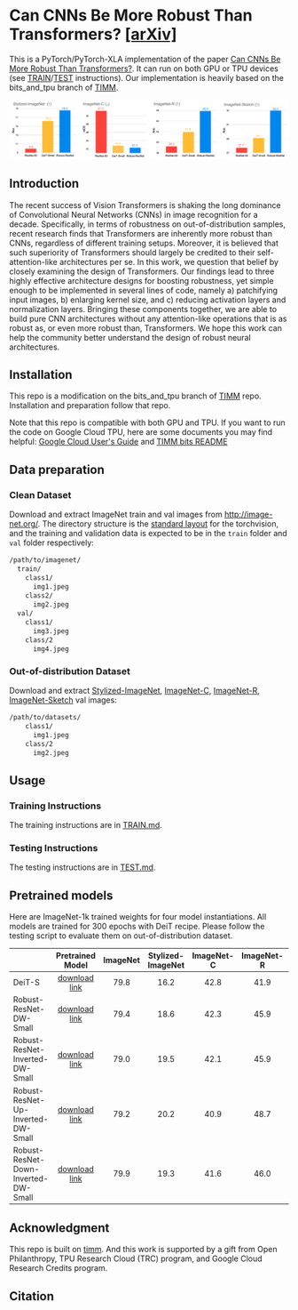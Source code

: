 # Can CNNs Be More Robust Than Transformers?   [[arXiv]]()
This is a PyTorch/PyTorch-XLA implementation of the paper  [Can CNNs Be More Robust Than Transformers?]().
It can run on both GPU or TPU devices (see [TRAIN](https://github.com/UCSC-VLAA/RobustCNN/blob/main/TRAIN.md)/[TEST](https://github.com/UCSC-VLAA/RobustCNN/blob/main/TEST.md) instructions).
Our implementation is heavily based on the bits_and_tpu branch of [TIMM](https://github.com/rwightman/pytorch-image-models/tree/bits_and_tpu).

<div align="center">
  <img src="teaser.png"/>
</div>


## Introduction
The recent success of Vision Transformers is shaking the long dominance of Convolutional Neural Networks (CNNs) in 
image recognition for a decade. Specifically, in terms of robustness on out-of-distribution samples, 
recent research finds that Transformers are inherently more robust than CNNs, regardless of different training setups. 
Moreover, it is believed that such superiority of Transformers should largely be credited to 
their self-attention-like architectures per se. 
In this work, we question that belief by closely examining the design of Transformers. 
Our findings lead to three highly effective architecture designs for boosting robustness, 
yet simple enough to be implemented in several lines of code, 
namely a) patchifying input images, b) enlarging kernel size, and c) reducing activation layers and normalization layers. 
Bringing these components together, we are able to build pure CNN architectures without any attention-like operations 
that is as robust as, or even more robust than, Transformers. 
We hope this work can help the community better understand the design of robust neural architectures.


## Installation

This repo is a modification on the bits_and_tpu branch of [TIMM](https://github.com/rwightman/pytorch-image-models/tree/bits_and_tpu) repo. 
Installation and preparation follow that repo.

Note that this repo is compatible with both GPU and TPU. If you want to run the code on Google Cloud TPU, here are some documents you may find helpful:
[Google Cloud User's Guide](https://cloud.google.com/tpu/docs/pytorch-xla-ug-tpu-vm) and [TIMM bits README](https://github.com/rwightman/pytorch-image-models/blob/bits_and_tpu/timm/bits/README.md)

## Data preparation

### Clean Dataset

Download and extract ImageNet train and val images from http://image-net.org/.
The directory structure is the [standard layout](https://pytorch.org/docs/stable/torchvision/datasets.html#imagefolder) for the torchvision, and the training and validation data is expected to be in the `train` folder and `val` folder respectively:

```
/path/to/imagenet/
  train/
    class1/
      img1.jpeg
    class2/
      img2.jpeg
  val/
    class1/
      img3.jpeg
    class/2
      img4.jpeg
```

### Out-of-distribution Dataset

Download and extract [Stylized-ImageNet](https://github.com/rgeirhos/Stylized-ImageNet), [ImageNet-C](https://github.com/hendrycks/robustness), 
[ImageNet-R](https://github.com/hendrycks/imagenet-r), [ImageNet-Sketch](https://github.com/HaohanWang/ImageNet-Sketch) val images:

```
/path/to/datasets/
    class1/
      img1.jpeg
    class/2
      img2.jpeg
```

## Usage

### Training Instructions
The training instructions are in [TRAIN.md](TRAIN.md).

### Testing Instructions
The testing instructions are in [TEST.md](TEST.md).

## Pretrained models

Here are ImageNet-1k trained weights for four model instantiations. All models are trained for 300 epochs with DeiT recipe. 
Please follow the testing script to evaluate them on out-of-distribution dataset.

|                                       |                                          Pretrained Model                                           | ImageNet | Stylized-ImageNet | ImageNet-C | ImageNet-R |ImageNet-Sketch |
| ------------------------------------- | :-------------------------------------------------------------------------------------------------: | :------: | :---------------: | :--------: | :--------: |:-------------: |
| DeiT-S                                | [download link](https://dl.fbaipublicfiles.com/deit/deit_small_patch16_224-cd65a155.pth)            |   79.8   |       16.2        |    42.8    |    41.9    |      29.1      |
| Robust-ResNet-DW-Small                | [download link](https://drive.google.com/file/d/1cbS3NGkkzKw2Uhq8ATMbsoGjIx8zhwgv/view?usp=sharing) |   79.4   |       18.6        |    42.3    |    45.9    |      33.0      |
| Robust-ResNet-Inverted-DW-Small       | [download link](https://drive.google.com/file/d/1g551TsZmVrSZ4BXje9RcT7gG_UjjFQmO/view?usp=sharing) |   79.0   |       19.5        |    42.1    |    45.9    |      32.8      |
| Robust-ResNet-Up-Inverted-DW-Small    | [download link](https://drive.google.com/file/d/1lQ0zPqO6nmtXWt5r9d-M4k_GHVeW41Qy/view?usp=sharing) |   79.2   |       20.2        |    40.9    |    48.7    |      35.2      |
| Robust-ResNet-Down-Inverted-DW-Small  | [download link](https://drive.google.com/file/d/1gZVclPJXT50F6iAJHUv8Z6wG6C0ZhXds/view?usp=sharing) |   79.9   |       19.3        |    41.6    |    46.0    |      32.8      |



## Acknowledgment

This repo is built on [timm](https://github.com/rwightman/pytorch-image-models). 
And this work is supported by a gift from Open Philanthropy, TPU Research Cloud (TRC) program, and Google Cloud Research Credits program.


## Citation

```

```
